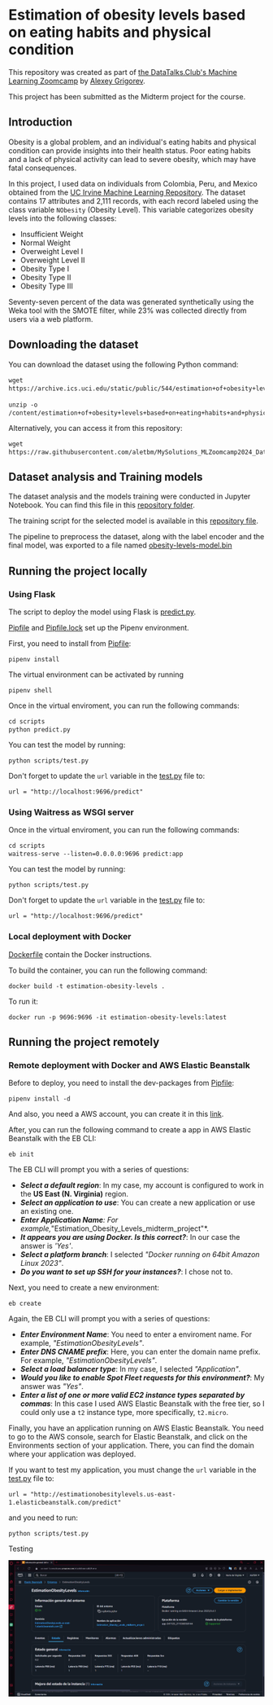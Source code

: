# Estimation of obesity levels based on eating habits and physical condition

This repository was created as part of [the DataTalks.Club's Machine Learning Zoomcamp](https://github.com/alexeygrigorev) by [Alexey Grigorev](https://github.com/alexeygrigorev).

This project has been submitted as the Midterm project for the course.

## Introduction

Obesity is a global problem, and an individual's eating habits and physical condition can provide insights into their health status. Poor eating habits and a lack of physical activity can lead to severe obesity, which may have fatal consequences.

In this project, I used data on individuals from Colombia, Peru, and Mexico obtained from the [UC Irvine Machine Learning Repository](https://archive.ics.uci.edu/dataset/544/estimation+of+obesity+levels+based+on+eating+habits+and+physical+condition). The dataset contains 17 attributes and 2,111 records, with each record labeled using the class variable `NObesity` (Obesity Level). This variable categorizes obesity levels into the following classes:
+ Insufficient Weight
+ Normal Weight
+ Overweight Level I
+ Overweight Level II
+ Obesity Type I
+ Obesity Type II
+ Obesity Type III

Seventy-seven percent of the data was generated synthetically using the Weka tool with the SMOTE filter, while 23% was collected directly from users via a web platform.

## Downloading the dataset

You can download the dataset using the following Python command:

```
wget https://archive.ics.uci.edu/static/public/544/estimation+of+obesity+levels+based+on+eating+habits+and+physical+condition.zip

unzip -o /content/estimation+of+obesity+levels+based+on+eating+habits+and+physical+condition.zip
```
Alternatively, you can access it from this repository:
```
wget https://raw.githubusercontent.com/aletbm/MySolutions_MLZoomcamp2024_DataTalks.Club/refs/heads/main/Estimation_Obesity_Levels_midterm_project/dataset/ObesityDataSet_raw_and_data_sinthetic.csv
```

## Dataset analysis and Training models

The dataset analysis and the models training were conducted in Jupyter Notebook. You can find this file in this [repository folder](https://github.com/aletbm/MySolutions_MLZoomcamp2024_DataTalks.Club/tree/main/Estimation_Obesity_Levels_midterm_project/analysis).

The training script for the selected model is available in this [repository file](https://github.com/aletbm/MySolutions_MLZoomcamp2024_DataTalks.Club/blob/main/Estimation_Obesity_Levels_midterm_project/scripts/train.py).

The pipeline to preprocess the dataset, along with the label encoder and the final model, was exported to a file named [obesity-levels-model.bin](https://github.com/aletbm/MySolutions_MLZoomcamp2024_DataTalks.Club/blob/main/Estimation_Obesity_Levels_midterm_project/model/obesity-levels-model.bin)

## Running the project locally

### Using Flask

The script to deploy the model using Flask is [predict.py](https://github.com/aletbm/MySolutions_MLZoomcamp2024_DataTalks.Club/blob/main/Estimation_Obesity_Levels_midterm_project/scripts/predict.py).

[Pipfile](https://github.com/aletbm/MySolutions_MLZoomcamp2024_DataTalks.Club/blob/main/Estimation_Obesity_Levels_midterm_project/Pipfile) and [Pipfile.lock](https://github.com/aletbm/MySolutions_MLZoomcamp2024_DataTalks.Club/blob/main/Estimation_Obesity_Levels_midterm_project/Pipfile.lock) set up the Pipenv environment. 

First, you need to install from [Pipfile](https://github.com/aletbm/MySolutions_MLZoomcamp2024_DataTalks.Club/blob/main/Estimation_Obesity_Levels_midterm_project/Pipfile):
```
pipenv install
```
The virtual environment can be activated by running
```
pipenv shell
```
Once in the virtual enviroment, you can run the following commands:
```
cd scripts
python predict.py
```
You can test the model by running:
```
python scripts/test.py
```
Don't forget to update the `url` variable in the [test.py](https://github.com/aletbm/MySolutions_MLZoomcamp2024_DataTalks.Club/blob/main/Estimation_Obesity_Levels_midterm_project/scripts/test.py) file to:
```
url = "http://localhost:9696/predict"
```
### Using Waitress as WSGI server

Once in the virtual enviroment, you can run the following commands:
```
cd scripts
waitress-serve --listen=0.0.0.0:9696 predict:app
```
You can test the model by running:
```
python scripts/test.py
```
Don't forget to update the `url` variable in the [test.py](https://github.com/aletbm/MySolutions_MLZoomcamp2024_DataTalks.Club/blob/main/Estimation_Obesity_Levels_midterm_project/scripts/test.py) file to:
```
url = "http://localhost:9696/predict"
```

### Local deployment with Docker

[Dockerfile](https://github.com/aletbm/MySolutions_MLZoomcamp2024_DataTalks.Club/blob/main/Estimation_Obesity_Levels_midterm_project/Dockerfile) contain the Docker instructions.

To build the container, you can run the following command:
```
docker build -t estimation-obesity-levels .   
```
To run it:
```
docker run -p 9696:9696 -it estimation-obesity-levels:latest
```
## Running the project remotely

### Remote deployment with Docker and AWS Elastic Beanstalk

Before to deploy, you need to install the dev-packages from [Pipfile](https://github.com/aletbm/MySolutions_MLZoomcamp2024_DataTalks.Club/blob/main/Estimation_Obesity_Levels_midterm_project/Pipfile):
```
pipenv install -d
```
And also, you need a AWS account, you can create it in this [link](https://signin.aws.amazon.com/signup?request_type=register).

After, you can run the following command to create a app in AWS Elastic Beanstalk with the EB CLI:
```
eb init
```
The EB CLI will prompt you with a series of questions:
+ ***Select a default region***: In my case, my account is configured to work in the **US East (N. Virginia)** region.
+ ***Select an application to use***: You can create a new application or use an existing one.
+ ***Enter Application Name**: For example,*"Estimation_Obesity_Levels_midterm_project"*.
+ ***It appears you are using Docker. Is this correct?***: In our case the answer is *'Yes'*.
+ ***Select a platform branch***: I selected *"Docker running on 64bit Amazon Linux 2023"*.
+ ***Do you want to set up SSH for your instances?***: I chose not to.

Next, you need to create a new environment:
```
eb create
```
Again, the EB CLI will prompt you with a series of questions:
+ ***Enter Environment Name***: You need to enter a enviroment name. For example, *"EstimationObesityLevels"*.
+ ***Enter DNS CNAME prefix***: Here, you can enter the domain name prefix. For example, *"EstimationObesityLevels"*.
+ ***Select a load balancer type***: In my case, I selected *"Application"*.
+ ***Would you like to enable Spot Fleet requests for this environment?***: My answer was *"Yes"*.
+ ***Enter a list of one or more valid EC2 instance types separated by commas***:
In this case I used AWS Elastic Beanstalk with the free tier, so I could only use a `t2` instance type, more specifically, `t2.micro`.

Finally, you have an application running on AWS Elastic Beanstalk. You need to go to the AWS console, search for Elastic Beanstalk, and click on the Environments section of your application. There, you can find the domain where your application was deployed. 

If you want to test my application, you must change the `url` variable in the [test.py](https://github.com/aletbm/MySolutions_MLZoomcamp2024_DataTalks.Club/blob/main/Estimation_Obesity_Levels_midterm_project/scripts/test.py) file to:
```
url = "http://estimationobesitylevels.us-east-1.elasticbeanstalk.com/predict"
```
and you need to run:

```
python scripts/test.py
```

Testing

![aws](./src/aws.gif)



